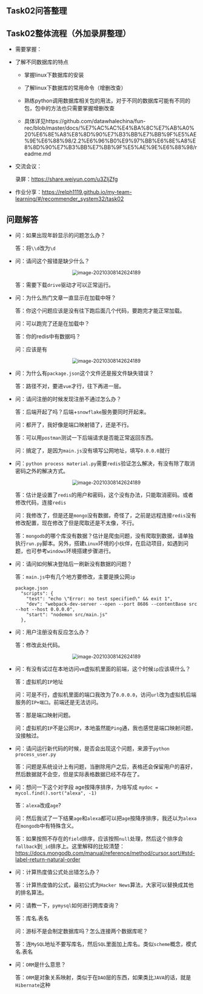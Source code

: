 ## Task02问答整理

## Task02整体流程（外加录屏整理）

- 需要掌握：
  
- 了解不同数据库的特点
  - 掌握linux下数据库的安装
  - 了解linux下数据库的常用命令（增删改查）
  - 熟练python调用数据库相关包的用法，对于不同的数据库可能有不同的包，包中的方法也只需要掌握增删改查
  
  - 具体详见https://github.com/datawhalechina/fun-rec/blob/master/docs/%E7%AC%AC%E4%BA%8C%E7%AB%A0%20%E6%8E%A8%E8%8D%90%E7%B3%BB%E7%BB%9F%E5%AE%9E%E6%88%98/2.2%E6%96%B0%E9%97%BB%E6%8E%A8%E8%8D%90%E7%B3%BB%E7%BB%9F%E5%AE%9E%E6%88%98/readme.md
  
- 交流会议：

  录屏：https://share.weiyun.com/u3ZIjZfg
  
- 作业分享：https://relph1119.github.io/my-team-learning/#/recommender_system32/task02

## 问题解答

- 问：如果出现年龄显示的问题怎么办？

  答：将`\\d`改为`\d`

- 问：请问这个报错是缺少什么？

  <div align=center> 
  <img src="http://ryluo.oss-cn-chengdu.aliyuncs.com/图片image-20211230094102936.png" alt="image-20210308142624189" style="zoom: 90%;" /> 
  </div>

  答：需要下载`drive`驱动才可以正常运行。

- 问：为什么热门文章一直显示在加载中呀？

  答：你这个问题应该是没有往下跑后面几个代码，要跑完才能正常加载。

  问：可以跑完了还是在加载中？

  答：你的redis中有数据吗？

  问：应该是有

  <div align=center> 
  <img src="http://ryluo.oss-cn-chengdu.aliyuncs.com/图片image-20211230094518764.png" alt="image-20210308142624189" style="zoom: 90%;" /> 
  </div>


- 问：为什么有`package.json`这个文件还是报文件缺失错误？

  答：路径不对，要进`vue`才行，往下再进一层。



- 问：请问注册的时候发现注册不通过怎么办？

  答：后端开起了吗？后端+`snowflake`服务要同时开起来。

  问：都开了，我好像是端口映射错了，还是不行。

  答：可以用`postman`测试一下后端请求是否能正常返回东西。

  问：搞定了，是因为`main.js`没有填写公网地址，填写`0.0.0.0`就行



- 问：`python process material.py`需要`redis`验证怎么解决，有没有除了取消密码之外的解决方式。

  <div align=center> 
  <img src="http://ryluo.oss-cn-chengdu.aliyuncs.com/图片image-20211230095259645.png" alt="image-20210308142624189" style="zoom: 90%;" /> 
  </div>

  答：估计是设置了`redis`的用户和密码，这个没有办法，只能取消密码。或者修改代码，连接`redis`

  问：我修改了，但是还是`mongo`没有数据，奇怪了，之前是远程连接`redis`没有修改配置，现在修改了但是爬取还是不太像，不行。

  答：`mongodb`的哪个库没有数据？估计是爬虫问题，没有爬取到数据，请单独执行`run.py`脚本。另外，搭建`Linux`环境的小伙伴，在启动项目，如遇到问题，也可参考`windows`环境搭建步骤进行。



- 问：请问如何解决登陆后一刷新没有数据的问题？

  答：`main.js`中有几个地方要修改，主要是换公网`ip`

  ```
  package.json
    "scripts": {
      "test": "echo \"Error: no test specified\" && exit 1",
      "dev": "webpack-dev-server --open --port 8686 --contentBase src --hot --host 0.0.0.0",
      "start": "nodemon src/main.js"
    },
  ```

  

- 问：用户注册没有反应怎么办？

  答：修改此处代码。

  <div align=center> 
  <img src="http://ryluo.oss-cn-chengdu.aliyuncs.com/图片image-20211230100239555.png" alt="image-20210308142624189" style="zoom: 90%;" /> 
  </div>


- 问：有没有试过在本地访问`vm`虚拟机里面的前端，这个时候`ip`应该填什么？

  答：虚拟机的`IP`地址

  问：可是不行，虚拟机里面的端口我改为了`0.0.0.0`，访问`url`改为虚拟机后端服务的`IP+端口`。前端还是无法访问。

  答：那是端口映射问题。

  问：虚拟机的`IP`不是公网`IP`，本地虽然能`Ping`通，我也感觉是端口映射问题，没接触过。



- 问：请问运行新代码的时候，是否会出现这个问题，来源于`python process_user.py`

  答：问题是系统设计上有问题，当删除用户之后，表格还会保留用户的喜好，然后数据就不会空，但是实际表格数据已经不存在了。



- 问：想问一下这个对字段 age按降序排序，为啥写成 `mydoc = mycol.find().sort("alexa", -1)`

  答：`alexa`改成`age`?

  问：然后我试了一下结果`age`和`alexa`都可以把`age`按降序排序，我还以为`alexa`在`mongodb`中有特殊含义。

  答：如果按照不存在的`field`排序，应该按照`null`处理，然后这个排序会`fallback`到`_id`排序上。这里解释的比较清楚：https://docs.mongodb.com/manual/reference/method/cursor.sort/#std-label-return-natural-order



- 问：计算热度值公式处出错怎么办？

  答：计算热度值的公式，最初公式为`Hacker News`算法，大家可以替换成其他的排名算法。



- 问：请教一下，`pymysql`如何进行跨库查询？

  答：库名.表名

  问：游标不是会制定数据库吗？怎么连接两个数据库呢？

  答：连`MySQL`地址不要写库名，然后`SQL`里面加上库名。类似`scheme`概念，模式名.表名

  

- 问：`ORM`是什么意思？

  答：`ORM`是对象关系映射，类似于在`DAO`层的东西，如果类比`JAVA`的话，就是`Hibernate`这种